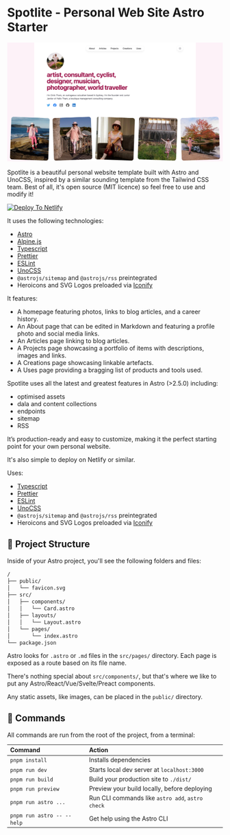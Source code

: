 # Spotlite - Personal Web Site Astro Starter

![screenshot](https://github.com/ChristineTham/spotlite/blob/main/src/assets/screenshot.png?raw=true)

Spotlite is a beautiful personal website template built with Astro and UnoCSS, inspired by
a similar sounding template from the Tailwind CSS team. Best of all, it's open
source (MIT licence) so feel free to use and modify it!

[![Deploy To Netlify](https://www.netlify.com/img/deploy/button.svg)](https://app.netlify.com/start/deploy?repository=https://github.com/ChristineTham/spotlite&utm_medium=social&utm_source=github)


It uses the following technologies:

- [Astro](https://astro.build)
- [Alpine.js](https://[astro.build](https://alpinejs.dev/))
- [Typescript](https://www.typescriptlang.org/)
- [Prettier](https://prettier.io/)
- [ESLint](https://eslint.org/)
- [UnoCSS](https://unocss.dev/)
- `@astrojs/sitemap` and `@astrojs/rss` preintegrated
- Heroicons and SVG Logos preloaded via [Iconify](https://iconify.design/)

It features:

- A homepage featuring photos, links to blog articles, and a career history.
- An About page that can be edited in Markdown and featuring a profile photo
  and social media links.
- An Articles page linking to blog articles.
- A Projects page showcasing a portfolio of items with descriptions, images and
  links.
- A Creations page showcasing linkable artefacts.
- A Uses page providing a bragging list of products and tools used.

Spotlite uses all the latest and greatest features in Astro (>2.5.0) including:

- optimised assets
- dala and content collections
- endpoints
- sitemap
- RSS

It’s production-ready and easy to customize, making it the perfect starting point for your own personal website.

It's also simple to deploy on Netlify or similar.

Uses:

- [Typescript](https://www.typescriptlang.org/)
- [Prettier](https://prettier.io/)
- [ESLint](https://eslint.org/)
- [UnoCSS](https://unocss.dev/)
- `@astrojs/sitemap` and `@astrojs/rss` preintegrated
- Heroicons and SVG Logos preloaded via [Iconify](https://iconify.design/)

## 🚀 Project Structure

Inside of your Astro project, you'll see the following folders and files:

```text
/
├── public/
│   └── favicon.svg
├── src/
│   ├── components/
│   │   └── Card.astro
│   ├── layouts/
│   │   └── Layout.astro
│   └── pages/
│       └── index.astro
└── package.json
```

Astro looks for `.astro` or `.md` files in the `src/pages/` directory. Each page is exposed as a route based on its file name.

There's nothing special about `src/components/`, but that's where we like to put any Astro/React/Vue/Svelte/Preact components.

Any static assets, like images, can be placed in the `public/` directory.

## 🧞 Commands

All commands are run from the root of the project, from a terminal:

| Command                   | Action                                           |
| :------------------------ | :----------------------------------------------- |
| `pnpm install`             | Installs dependencies                            |
| `pnpm run dev`             | Starts local dev server at `localhost:3000`      |
| `pnpm run build`           | Build your production site to `./dist/`          |
| `pnpm run preview`         | Preview your build locally, before deploying     |
| `pnpm run astro ...`       | Run CLI commands like `astro add`, `astro check` |
| `pnpm run astro -- --help` | Get help using the Astro CLI                     |
